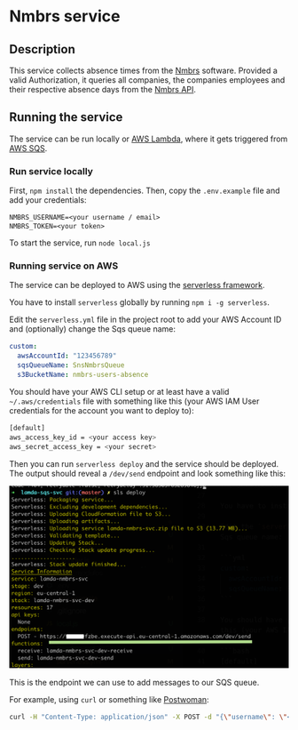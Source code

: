 # Nmbrs service

## Description

This service collects absence times from the [Nmbrs](https://nmbrs.nl/) software.
Provided a valid Authorization, it queries all companies, the companies employees and their respective absence days from the [Nmbrs API](https://api.nmbrs.nl/).

## Running the service

The service can be run locally or [AWS Lambda](https://aws.amazon.com/lambda/), where it gets triggered from [AWS SQS](https://aws.amazon.com/sqs/).

### Run service locally

First, `npm install` the dependencies.
Then, copy the `.env.example` file and add your credentials:

```
NMBRS_USERNAME=<your username / email>
NMBRS_TOKEN=<your token>
```

To start the service, run `node local.js`

### Running service on AWS

The service can be deployed to AWS using the [serverless framework](https://serverless.com/).

You have to install `serverless` globally by running `npm i -g serverless`.

Edit the `serverless.yml` file in the project root to add your AWS Account ID and (optionally) change the Sqs queue name:

```yml
custom:
  awsAccountId: "123456789"
  sqsQueueName: SnsNmbrsQueue
  s3BucketName: nmbrs-users-absence
```

You should have your AWS CLI setup or at least have a valid `~/.aws/credentials` file with something like this (your AWS IAM User credentials for the account you want to deploy to):

```bash
[default]
aws_access_key_id = <your access key>
aws_secret_access_key = <your secret>
```

Then you can run `serverless deploy` and the service should be deployed.
The output should reveal a `/dev/send` endpoint and look something like this:

![image](./docs/sls-deploy.png)

This is the endpoint we can use to add messages to our SQS queue.

For example, using `curl` or something like [Postwoman](https://postwoman.io/):

```bash
curl -H "Content-Type: application/json" -X POST -d "{\"username\": \"<your email>\", \"token\": \"<your api token>\"}" <your endpoint>
```
